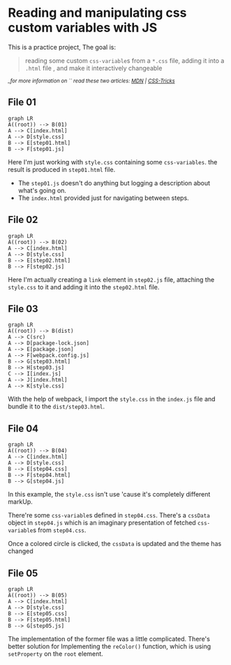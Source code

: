 
# Reading and manipulating css custom variables with JS

This is a practice project, The goal is:

> reading some custom `css-variable`s from a `*.css` file, adding it into a `.html` file , and make it interactively changeable

*<small>_for more information on `` read these two articles: [MDN](https://developer.mozilla.org/en-US/docs/Web/CSS/Using_CSS_custom_properties) | [CSS-Tricks](https://css-tricks.com/a-complete-guide-to-custom-properties/)</small>*

## File 01

```mermaid
graph LR
A((root)) --> B(01)
A --> C[index.html]
A --> D[style.css]
B --> E[step01.html]
B --> F[step01.js]
```

Here I'm just working with `style.css` containing some `css-variables`. the result is produced in `step01.html` file.

- The `step01.js` doesn't do anything but logging a description about what's going on.
- The `index.html` provided just for navigating between steps.

## File 02

```mermaid
graph LR
A((root)) --> B(02)
A --> C[index.html]
A --> D[style.css]
B --> E[step02.html]
B --> F[step02.js]
```

Here I'm actually creating a `link` element in `step02.js` file, attaching the `style.css` to it and adding it into the `step02.html` file.

## File 03

```mermaid
graph LR
A((root)) --> B(dist)
A --> C(src)
A --> D[package-lock.json]
A --> E[package.json]
A --> F[webpack.config.js]
B --> G[step03.html]
B --> H[step03.js]
C --> I[index.js]
A --> J[index.html]
A --> K[style.css]
```

With the help of webpack, I import the `style.css` in the `index.js` file and bundle it to the `dist/step03.html`.

## File 04
 
```mermaid
graph LR
A((root)) --> B(04)
A --> C[index.html]
A --> D[style.css]
B --> E[step04.css]
B --> F[step04.html]
B --> G[step04.js]
```
In this example, the `style.css` isn't use 'cause it's completely different markUp.

There're some `css-variable`s defined in `step04.css`. There's a `cssData` object  in `step04.js` which is an imaginary presentation of fetched `css-variable`s from `step04.css`.

Once a colored circle is clicked, the `cssData` is updated and the theme has changed

## File 05
 
```mermaid
graph LR
A((root)) --> B(05)
A --> C[index.html]
A --> D[style.css]
B --> E[step05.css]
B --> F[step05.html]
B --> G[step05.js]
```

The implementation of the former file was a little complicated. There's better solution for Implementing the `reColor()` function, which is using `setProperty` on the `root` element.